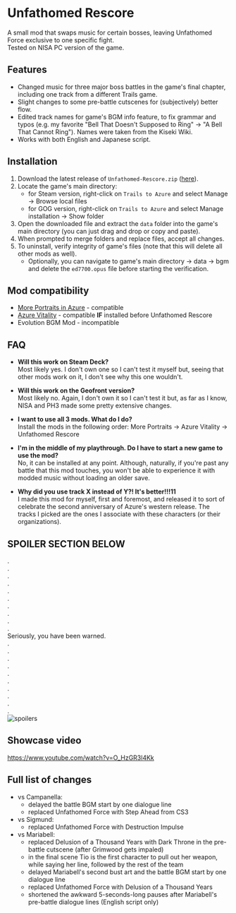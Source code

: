 # Unfathomed Rescore

A small mod that swaps music for certain bosses, leaving Unfathomed Force exclusive to one specific fight.  
Tested on NISA PC version of the game.

## Features
* Changed music for three major boss battles in the game's final chapter, including one track from a different Trails game.
* Slight changes to some pre-battle cutscenes for (subjectively) better flow.
* Edited track names for game's BGM info feature, to fix grammar and typos (e.g. my favorite "Bell That Doesn't Supposed to Ring" → "A Bell That Cannot Ring"). Names were taken from the Kiseki Wiki.
* Works with both English and Japanese script.

## Installation
1. Download the latest release of `Unfathomed-Rescore.zip` ([here](https://github.com/TheShufflingFool/Unfathomed-Rescore/releases/latest)).
2. Locate the game's main directory:
   * for Steam version, right-click on `Trails to Azure` and select Manage → Browse local files
   * for GOG version, right-click on `Trails to Azure` and select Manage installation → Show folder
3. Open the downloaded file and extract the `data` folder into the game's main directory (you can just drag and drop or copy and paste).
4. When prompted to merge folders and replace files, accept all changes.
5. To uninstall, verify integrity of game's files (note that this will delete all other mods as well).
   * Optionally, you can navigate to game's main directory → data → bgm and delete the `ed7700.opus` file before starting the verification.

## Mod compatibility
* [More Portraits in Azure](https://github.com/shinkiseki/MorePortraitsInAzure) - compatible
* [Azure Vitality](https://github.com/Kyuuhachi/Azure-Vitality) - compatible **IF** installed before Unfathomed Rescore
* Evolution BGM Mod - incompatible

## FAQ
* **Will this work on Steam Deck?**  
  Most likely yes. I don't own one so I can't test it myself but, seeing that other mods work on it, I don't see why this one wouldn't.

* **Will this work on the Geofront version?**  
  Most likely no. Again, I don't own it so I can't test it but, as far as I know, NISA and PH3 made some pretty extensive changes.

* **I want to use all 3 mods. What do I do?**  
  Install the mods in the following order: More Portraits → Azure Vitality → Unfathomed Rescore

* **I'm in the middle of my playthrough. Do I have to start a new game to use the mod?**  
  No, it can be installed at any point. Although, naturally, if you're past any battle that this mod touches, you won't be able to experience it with modded music without loading an older save.
  
* **Why did you use track X instead of Y?! It's better!!!11**  
  I made this mod for myself, first and foremost, and released it to sort of celebrate the second anniversary of Azure's western release. The tracks I picked are the ones I associate with these characters (or their organizations).


## SPOILER SECTION BELOW
.  
.  
.  
.  
.  
.  
.  
.  
.  
.  
Seriously, you have been warned.  
.  
.  
.  
.  
.  
.  
.  
.  
.  
.  
![spoilers](https://github.com/user-attachments/assets/32028ea2-950f-4521-a9e0-2b777d0f2d19)

## Showcase video
https://www.youtube.com/watch?v=O_HzGR3l4Kk

## Full list of changes
* vs Campanella:
  * delayed the battle BGM start by one dialogue line
  * replaced Unfathomed Force with Step Ahead from CS3
* vs Sigmund:
  * replaced Unfathomed Force with Destruction Impulse
* vs Mariabell:
  * replaced Delusion of a Thousand Years with Dark Throne in the pre-battle cutscene (after Grimwood gets impaled)
  * in the final scene Tio is the first character to pull out her weapon, while saying her line, followed by the rest of the team
  * delayed Mariabell's second bust art and the battle BGM start by one dialogue line
  * replaced Unfathomed Force with Delusion of a Thousand Years
  * shortened the awkward 5-seconds-long pauses after Mariabell's pre-battle dialogue lines (English script only)
